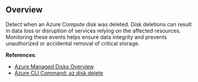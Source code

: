 ## Overview

Detect when an Azure Compute disk was deleted. Disk deletions can result in data loss or disruption of services relying on the affected resources. Monitoring these events helps ensure data integrity and prevents unauthorized or accidental removal of critical storage.

**References**:
- [Azure Managed Disks Overview](https://learn.microsoft.com/en-us/azure/virtual-machines/disks-types)
- [Azure CLI Command: az disk delete](https://learn.microsoft.com/en-us/cli/azure/disk?view=azure-cli-latest#az-disk-delete)
